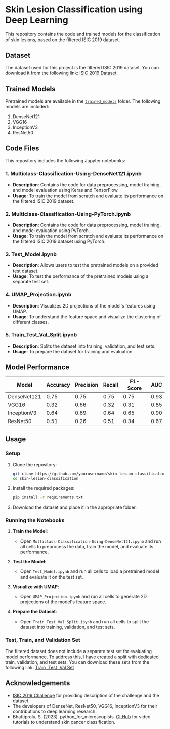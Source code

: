# Skin Lesion Classification using Deep Learning

This repository contains the code and trained models for the classification of skin lesions, based on the filtered ISIC 2019 dataset.

## Dataset

The dataset used for this project is the filtered ISIC 2019 dataset. You can download it from the following link:
[ISIC 2019 Dataset](https://drive.google.com/drive/folders/1TeIbfKU5SiThZA-qFCpfzZq6Lk1Uib3l?usp=sharing)

## Trained Models

Pretrained models are available in the [`trained_models`](https://drive.google.com/drive/folders/1qdtUhE-9hO-yIn8K85vJDgR25n7BJEkb?usp=sharing) folder. The following models are included:
1. DenseNet121
2. VGG16
3. InceptionV3
4. ResNet50

## Code Files

This repository includes the following Jupyter notebooks:

### 1. Multiclass-Classification-Using-DenseNet121.ipynb
- **Description**: Contains the code for data preprocessing, model training, and model evaluation using Keras and TensorFlow.
- **Usage**: To train the model from scratch and evaluate its performance on the filtered ISIC 2019 dataset.

### 2. Multiclass-Classification-Using-PyTorch.ipynb
- **Description**: Contains the code for data preprocessing, model training, and model evaluation using PyTorch.
- **Usage**: To train the model from scratch and evaluate its performance on the filtered ISIC 2019 dataset using PyTorch.

### 3. Test_Model.ipynb
- **Description**: Allows users to test the pretrained models on a provided test dataset.
- **Usage**: To test the performance of the pretrained models using a separate test set.

### 4. UMAP_Projection.ipynb
- **Description**: Visualizes 2D projections of the model's features using UMAP.
- **Usage**: To understand the feature space and visualize the clustering of different classes.

### 5. Train_Test_Val_Split.ipynb
- **Description**: Splits the dataset into training, validation, and test sets.
- **Usage**: To prepare the dataset for training and evaluation.

## Model Performance

| Model         | Accuracy | Precision | Recall  | F1-Score | AUC    |
|---------------|----------|-----------|---------|----------|--------|
| DenseNet121   | 0.75     | 0.75      | 0.75    | 0.75     | 0.93   |
| VGG16         | 0.32     | 0.66      | 0.32    | 0.31     | 0.85   |
| InceptionV3   | 0.64     | 0.69      | 0.64    | 0.65     | 0.90   |
| ResNet50      | 0.51     | 0.26      | 0.51    | 0.34     | 0.67   |

## Usage

### Setup

1. Clone the repository:
    ```bash
    git clone https://github.com/yourusername/skin-lesion-classification.git
    cd skin-lesion-classification
    ```

2. Install the required packages:
    ```bash
    pip install -r requirements.txt
    ```

3. Download the dataset and place it in the appropriate folder.

### Running the Notebooks

1. **Train the Model**:
    - Open `Multiclass-Classification-Using-DenseNet121.ipynb` and run all cells to preprocess the data, train the model, and evaluate its performance.

2. **Test the Model**:
    - Open `Test_Model.ipynb` and run all cells to load a pretrained model and evaluate it on the test set.

3. **Visualize with UMAP**:
    - Open `UMAP_Projection.ipynb` and run all cells to generate 2D projections of the model's feature space.

4. **Prepare the Dataset**:
    - Open `Train_Test_Val_Split.ipynb` and run all cells to split the dataset into training, validation, and test sets.

### Test, Train, and Validation Set

The filtered dataset does not include a separate test set for evaluating model performance. To address this, I have created a split with dedicated train, validation, and test sets. You can download these sets from the following link: [Train, Test, Val Set](https://drive.google.com/drive/folders/1vM8rlLS-N9xQFQcSvaOiPvkd21rNItGY?usp=sharing)

## Acknowledgements

- [ISIC 2019 Challenge](https://drive.google.com/drive/folders/1TeIbfKU5SiThZA-qFCpfzZq6Lk1Uib3l?usp=sharing) for providing description of the challenge and the dataset.
- The developers of DenseNet, ResNet50, VGG16, InceptionV3 for their contributions to deep learning research.
- Bhattiprolu, S. (2023). python_for_microscopists. [GitHub](https://github.com/bnsreenu/python_for_microscopists/tree/master) for video tutorials to understand skin cancer classification.

